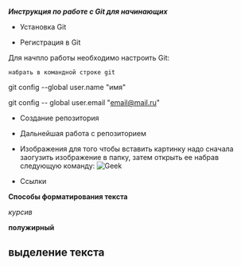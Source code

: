 _**Инструкция по работе с Git для начинающих**_

* Установка Git


* Регистрация в Git

Для начпло работы необходимо настроить Git:

    набрать в командной строке git 

git config --global user.name "имя"

git config -- global user.email "email@mail.ru"









* Создание репозитория

* Дальнейшая работа с репозиторием

* Изображения
для того чтобы вставить картинку надо сначала заогузить изображение в папку, затем открыть ее набрав следующую команду:
![Geek](OIP.jpeg)

* Ссылки

**Способы форматирования текста**

*курсив*

**полужирный**

## выделение текста


